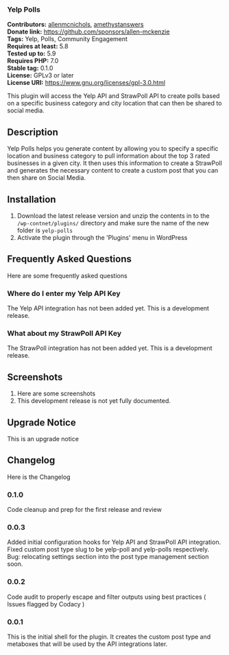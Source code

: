 ### Yelp Polls ###
**Contributors:** [allenmcnichols](https://profiles.wordpress.org/allenmcnichols/), [amethystanswers](https://profiles.wordpress.org/amethystanswers/)  
**Donate link:** https://github.com/sponsors/allen-mckenzie    
**Tags:** Yelp, Polls, Community Engagement    
**Requires at least:** 5.8    
**Tested up to:** 5.9    
**Requires PHP:** 7.0    
**Stable tag:** 0.1.0    
**License:** GPLv3 or later    
**License URI:** https://www.gnu.org/licenses/gpl-3.0.html    

This plugin will access the Yelp API and StrawPoll API to create polls based on a specific business category and city location that can then be shared to social media.

## Description ##

Yelp Polls helps you generate content by allowing you to specify a specific location and business category to pull information about the top 3 rated businesses in a given city. It then uses this information to create a StrawPoll and generates the necessary content to create a custom post that you can then share on Social Media.

## Installation ##

1.  Download the latest release version and unzip the contents in to the `/wp-contnet/plugins/` directory and make sure the name of the new folder is `yelp-polls`
2.  Activate the plugin through the 'Plugins' menu in WordPress

## Frequently Asked Questions ##

Here are some frequently asked questions

### Where do I enter my Yelp API Key ###

The Yelp API integration has not been added yet. This is a development release.

### What about my StrawPoll API Key ###

The StrawPoll integration has not been added yet. This is a development release.

## Screenshots ##

1.  Here are some screenshots
2.  This development release is not yet fully documented.

## Upgrade Notice ##

This is an upgrade notice

## Changelog ##

Here is the Changelog

### 0.1.0 ###

Code cleanup and prep for the first release and review

### 0.0.3 ###

Added initial configuration hooks for Yelp API and StrawPoll API integration.
Fixed custom post type slug to be yelp-poll and yelp-polls respectively.
Bug: relocating settings section into the post type management section soon.

### 0.0.2 ###

Code audit to properly escape and filter outputs using best practices ( Issues flagged by Codacy )

### 0.0.1 ###

This is the initial shell for the plugin. It creates the custom post type and metaboxes that will be used by the API integrations later.